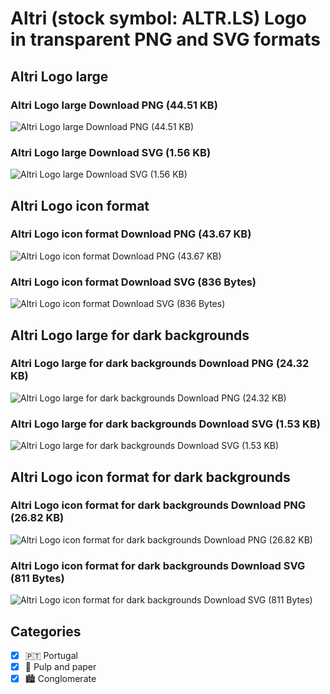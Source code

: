 # Altri (stock symbol: ALTR.LS) Logo in transparent PNG and SVG formats

## Altri Logo large

### Altri Logo large Download PNG (44.51 KB)

![Altri Logo large Download PNG (44.51 KB)](/img/orig/ALTR.LS_BIG-44c1d9b9.png)

### Altri Logo large Download SVG (1.56 KB)

![Altri Logo large Download SVG (1.56 KB)](/img/orig/ALTR.LS_BIG-deefa4b5.svg)

## Altri Logo icon format

### Altri Logo icon format Download PNG (43.67 KB)

![Altri Logo icon format Download PNG (43.67 KB)](/img/orig/ALTR.LS-5ae59354.png)

### Altri Logo icon format Download SVG (836 Bytes)

![Altri Logo icon format Download SVG (836 Bytes)](/img/orig/ALTR.LS-e9a7d492.svg)

## Altri Logo large for dark backgrounds

### Altri Logo large for dark backgrounds Download PNG (24.32 KB)

![Altri Logo large for dark backgrounds Download PNG (24.32 KB)](/img/orig/ALTR.LS_BIG.D-bc59a75b.png)

### Altri Logo large for dark backgrounds Download SVG (1.53 KB)

![Altri Logo large for dark backgrounds Download SVG (1.53 KB)](/img/orig/ALTR.LS_BIG.D-c8a8eaac.svg)

## Altri Logo icon format for dark backgrounds

### Altri Logo icon format for dark backgrounds Download PNG (26.82 KB)

![Altri Logo icon format for dark backgrounds Download PNG (26.82 KB)](/img/orig/ALTR.LS.D-ee888048.png)

### Altri Logo icon format for dark backgrounds Download SVG (811 Bytes)

![Altri Logo icon format for dark backgrounds Download SVG (811 Bytes)](/img/orig/ALTR.LS.D-bed75f1d.svg)



## Categories
- [x] 🇵🇹 Portugal
- [x] 📄 Pulp and paper
- [x] 🏙 Conglomerate
